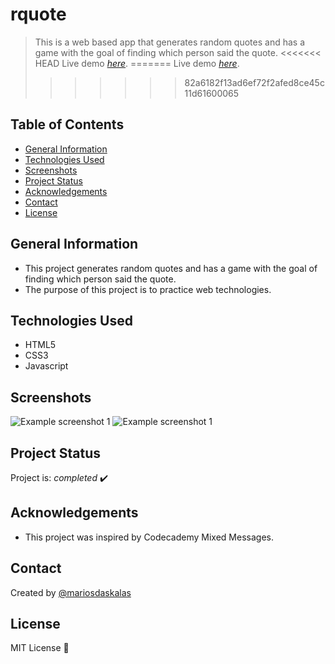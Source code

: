 # rquote
> This is a web based app that generates random quotes and has a game with the goal of finding which person said the quote. 
<<<<<<< HEAD
> Live demo [_here_](https://www.mariosdaskalas.gr/rquote).
=======
> Live demo [_here_](https://www.websource.gr/rquote).
>>>>>>> 82a6182f13ad6ef72f2afed8ce45c11d61600065

## Table of Contents
* [General Information](#general-information)
* [Technologies Used](#technologies-used)
* [Screenshots](#screenshots)
* [Project Status](#project-status)
* [Acknowledgements](#acknowledgements)
* [Contact](#contact)
* [License](#license)

## General Information
- This project generates random quotes and has a game with the goal of finding which person said the quote.
- The purpose of this project is to practice web technologies.

## Technologies Used
- HTML5
- CSS3
- Javascript

## Screenshots
![Example screenshot 1](https://mariosdaskalas.gr/scrot/scrot1.PNG)
![Example screenshot 1](https://mariosdaskalas.gr/scrot/scrot2.PNG)

## Project Status
Project is: _completed_ ✔️

## Acknowledgements
- This project was inspired by Codecademy Mixed Messages.

## Contact
Created by [@mariosdaskalas](https://github.com/mariosdaskalas)

## License
MIT License 📝
